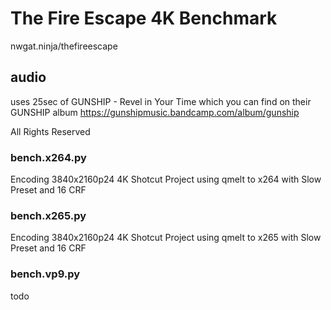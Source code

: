 # The Fire Escape 4K Benchmark
nwgat.ninja/thefireescape

## audio
uses 25sec of GUNSHIP - Revel in Your Time which you can find on their GUNSHIP album
https://gunshipmusic.bandcamp.com/album/gunship

All Rights Reserved

### bench.x264.py
Encoding 3840x2160p24 4K Shotcut Project using qmelt to x264 with Slow Preset and 16 CRF

### bench.x265.py
Encoding 3840x2160p24 4K Shotcut Project using qmelt to x265 with Slow Preset and 16 CRF 

### bench.vp9.py
todo
